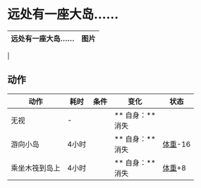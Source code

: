 # 远处有一座大岛……  
>   
  
  远处有一座大岛……  |   图片   
 ----  |  ----:   
   |     
  
## 动作  
动作  |  耗时  |  条件  |  变化  |  状态  
----  |  ----  |  ----  |  ----  |  ----  
无视<br>  |  -  |    |  ** 自身：**<br>消失  |    
游向小岛<br>  |  4小时  |    |  ** 自身：**<br>消失  |  [体重](Weight.md)-16  
乘坐木筏到岛上<br>  |  4小时  |    |  ** 自身：**<br>消失  |  [体重](Weight.md)+8  


<script>document.title="远处有一座大岛…… - 卡牌生存百科 Card Survival Wiki";</script>